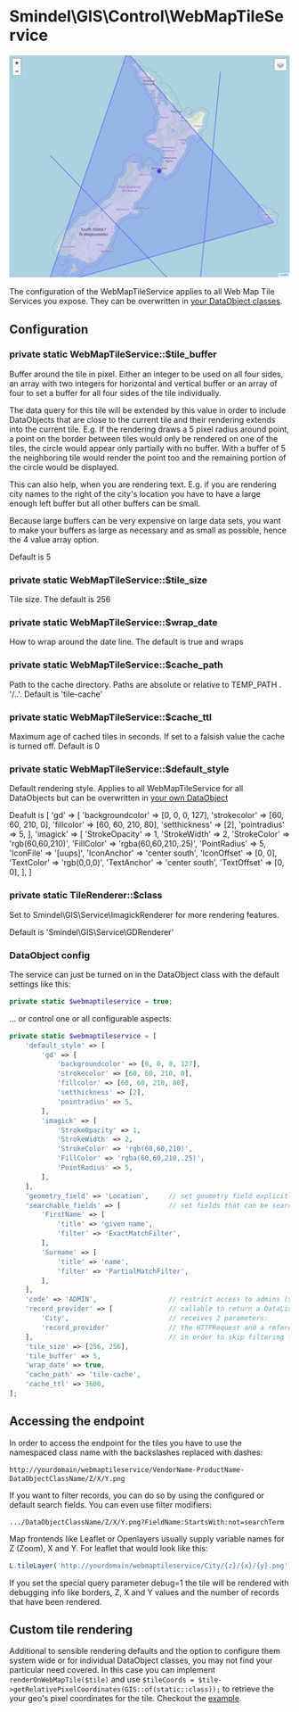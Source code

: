 # Smindel\GIS\Control\WebMapTileService

![feature name](../images/WebMapTileService.png)

The configuration of the WebMapTileService applies to all Web Map Tile Services you expose. They can be overwritten in [your DataObject classes](DataObject-Example.md).

## Configuration

### private static WebMapTileService::$tile_buffer

Buffer around the tile in pixel. Either an integer to be used on all four sides, an array with two integers for horizontal and vertical buffer or an array of four to set a buffer for all four sides of the tile individually.

The data query for this tile will be extended by this value in order to include DataObjects that are close to the current tile and their rendering extends into the current tile. E.g. If the rendering draws a 5 pixel radius around point, a point on the border between tiles would only be rendered on one of the tiles, the circle would appear only partially with no buffer. With a buffer of 5 the neighboring tile would render the point too and the remaining portion of the circle would be displayed.

This can also help, when you are rendering text. E.g. if you are rendering city names to the right of the city's location you have to have a large enough left buffer but all other buffers can be small.

Because large buffers can be very expensive on large data sets, you want to make your buffers as large as necessary and as small as possible, hence the 4 value array option.

Default is 5

### private static WebMapTileService::$tile_size

Tile size. The default is 256

### private static WebMapTileService::$wrap_date

How to wrap around the date line. The default is true and wraps

### private static WebMapTileService::$cache_path

Path to the cache directory. Paths are absolute or relative to TEMP_PATH . '/..'. Default is 'tile-cache'

### private static WebMapTileService::$cache_ttl

Maximum age of cached tiles in seconds. If set to a falsish value the cache is turned off. Default is 0

### private static WebMapTileService::$default_style

Default rendering style. Applies to all WebMapTileService for all DataObjects but can be overwritten in [your own DataObject](DataObejct-Example.md)

Deafult is
    [
        'gd' => [
            'backgroundcolor' => [0, 0, 0, 127],
            'strokecolor' => [60, 60, 210, 0],
            'fillcolor' => [60, 60, 210, 80],
            'setthickness' => [2],
            'pointradius' => 5,
        ],
        'imagick' => [
            'StrokeOpacity' => 1,
            'StrokeWidth' => 2,
            'StrokeColor' => 'rgb(60,60,210)',
            'FillColor' => 'rgba(60,60,210,.25)',
            'PointRadius' => 5,
            'IconFile' => '[uups]',
            'IconAnchor' => 'center south',
            'IconOffset' => [0, 0],
            'TextColor' => 'rgb(0,0,0)',
            'TextAnchor' => 'center south',
            'TextOffset' => [0, 0],
        ],
    ]

### private static TileRenderer::$class

Set to Smindel\GIS\Service\ImagickRenderer for more rendering features.

Default is 'Smindel\GIS\Service\GDRenderer'

### DataObject config

The service can just be turned on in the DataObject class with the default settings like this:

```php
private static $webmaptileservice = true;
```

... or control one or all configurable aspects:

```php
private static $webmaptileservice = [
    'default_style' => [
        'gd' => [
            'backgroundcolor' => [0, 0, 0, 127],
            'strokecolor' => [60, 60, 210, 0],
            'fillcolor' => [60, 60, 210, 80],
            'setthickness' => [2],
            'pointradius' => 5,
        ],
        'imagick' => [
            'StrokeOpacity' => 1,
            'StrokeWidth' => 2,
            'StrokeColor' => 'rgb(60,60,210)',
            'FillColor' => 'rgba(60,60,210,.25)',
            'PointRadius' => 5,
        ],
    ],
    'geometry_field' => 'Location',     // set geometry field explicitly
    'searchable_fields' => [            // set fields that can be searched by through the service
        'FirstName' => [
            'title' => 'given name',
            'filter' => 'ExactMatchFilter',
        ],
        'Surname' => [
            'title' => 'name',
            'filter' => 'PartialMatchFilter',
        ],
    ],
    'code' => 'ADMIN',                  // restrict access to admins (see: Permission::check())
    'record_provider' => [              // callable to return a DataList of records to be served
        'City',                         // receives 2 parameters:
        'record_provider'               // the HTTPRequest and a reference which you can set to true
    ],                                  // in order to skip filtering further down in the stack
    'tile_size' => [256, 256],
    'tile_buffer' => 5,
    'wrap_date' => true,
    'cache_path' => 'tile-cache',
    'cache_ttl' => 3600,
];
```

## Accessing the endpoint

In order to access the endpoint for the tiles you have to use the namespaced class name with the backslashes replaced with dashes:

    http://yourdomain/webmaptileservice/VendorName-ProductName-DataObjectClassName/Z/X/Y.png

If you want to filter records, you can do so by using the configured or default search fields. You can even use filter modifiers:

    .../DataObjectClassName/Z/X/Y.png?FieldName:StartsWith:not=searchTerm

Map frontends like Leaflet or Openlayers usually supply variable names for Z (Zoom), X and Y. For leaflet that would look like this:

```javascript
L.tileLayer('http://yourdomain/webmaptileservice/City/{z}/{x}/{y}.png').addTo(map);
```

If you set the special query parameter debug=1 the tile will be rendered with debugging info like borders, Z, X and Y values and the number of records that have been rendered.

## Custom tile rendering

Additional to sensible rendering defaults and the option to configure them system wide or for individual DataObject classes, you may not find your particular need covered. In this case you can implement `renderOnWebMapTile($tile)` and use `$tileCoords = $tile->getRelativePixelCoordinates(GIS::of(static::class));` to retrieve the your geo's pixel coordinates for the tile. Checkout the [example](DataObject-Example.md).

